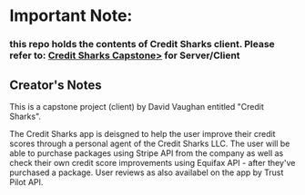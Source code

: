 # Important Note:
### this repo holds the contents of Credit Sharks client. Please refer to: <a href="https://github.com/davidvaughan86/CreditSharks-Capstone">Credit Sharks Capstone></a> for Server/Client

## Creator's Notes

This is a capstone project (client) by David Vaughan entitled "Credit Sharks".

The Credit Sharks app is deisgned to help the user improve their credit scores through a personal agent of the Credit Sharks LLC. The user will be able to purchase packages using Stripe API from the company as well as check their own credit score improvements using Equifax API - after they've purchased a package. User reviews as also availabel on the app by Trust Pilot API.

